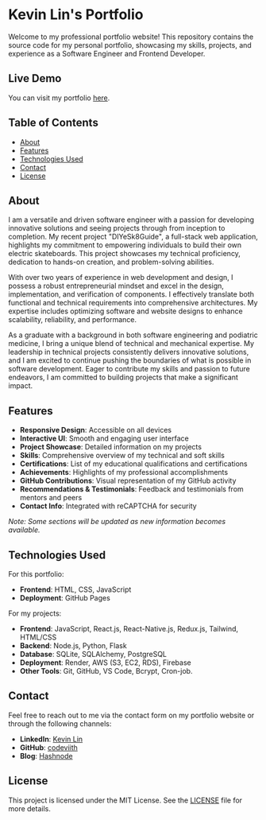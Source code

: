 # Kevin Lin's Portfolio

Welcome to my professional portfolio website! This repository contains the source code for my personal portfolio, showcasing my skills, projects, and experience as a Software Engineer and Frontend Developer.

## Live Demo

You can visit my portfolio <a href="https://codeviith.github.io/" target="_blank">here</a>.
<!-- You can visit my portfolio [here](https://codeviith.github.io/). -->

## Table of Contents

- [About](#about)
- [Features](#features)
- [Technologies Used](#technologies-used)
- [Contact](#contact)
- [License](#license)

## About

I am a versatile and driven software engineer with a passion for developing innovative solutions and seeing projects through from inception to completion. My recent project "DIYeSk8Guide", a full-stack web application, highlights my commitment to empowering individuals to build their own electric skateboards. This project showcases my technical proficiency, dedication to hands-on creation, and problem-solving abilities.

With over two years of experience in web development and design, I possess a robust entrepreneurial mindset and excel in the design, implementation, and verification of components. I effectively translate both functional and technical requirements into comprehensive architectures. My expertise includes optimizing software and website designs to enhance scalability, reliability, and performance.

As a graduate with a background in both software engineering and podiatric medicine, I bring a unique blend of technical and mechanical expertise. My leadership in technical projects consistently delivers innovative solutions, and I am excited to continue pushing the boundaries of what is possible in software development. Eager to contribute my skills and passion to future endeavors, I am committed to building projects that make a significant impact.

## Features

- **Responsive Design**: Accessible on all devices
- **Interactive UI**: Smooth and engaging user interface
- **Project Showcase**: Detailed information on my projects
- **Skills**: Comprehensive overview of my technical and soft skills
- **Certifications**: List of my educational qualifications and certifications
- **Achievements**: Highlights of my professional accomplishments
- **GitHub Contributions**: Visual representation of my GitHub activity
- **Recommendations & Testimonials**: Feedback and testimonials from mentors and peers
- **Contact Info**: Integrated with reCAPTCHA for security

*Note: Some sections will be updated as new information becomes available.*

## Technologies Used

For this portfolio:

- **Frontend**: HTML, CSS, JavaScript
- **Deployment**: GitHub Pages

For my projects:

- **Frontend**: JavaScript, React.js, React-Native.js, Redux.js, Tailwind, HTML/CSS
- **Backend**: Node.js, Python, Flask
- **Database**: SQLite, SQLAlchemy, PostgreSQL
- **Deployment**: Render, AWS (S3, EC2, RDS), Firebase
- **Other Tools**: Git, GitHub, VS Code, Bcrypt, Cron-job.

## Contact

Feel free to reach out to me via the contact form on my portfolio website or through the following channels:

- **LinkedIn**: [Kevin Lin](https://www.linkedin.com/in/kevinlin128/)
- **GitHub**: [codeviith](https://github.com/codeviith)
- **Blog**: [Hashnode](https://hashnode.com/@codeviith)

## License

This project is licensed under the MIT License. See the [LICENSE](LICENSE) file for more details.
